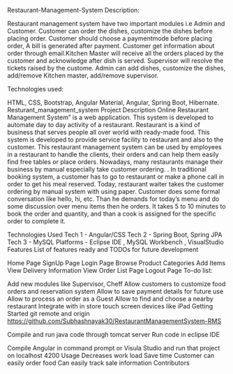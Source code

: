 Restaurant-Management-System
Description:

Restaurant management system have two important modules i.e Admin and Customer. Customer can order the dishes, customize the dishes before placing order. Customer should choose a paymentmode before placing order, A bill is generated after payment. Customer get information about order through email.Kitchen Master will receive all the orders placed by the customer and acknowledge after dish is served. Supervisor will resolve the tickets raised by the custome. Admin can add dishes, customize the dishes, add/remove Kitchen master, add/remove supervisor.

Technologies used:

HTML, CSS, Bootstrap, Angular Material, Angular, Spring Boot, Hibernate.
Resturant_management_system
Project Description
Online Restaurant Management System” is a web application. This system is developed to automate day to day activity of a restaurant. Restaurant is a kind of business that serves people all over world with ready-made food. This system is developed to provide service facility to restaurant and also to the customer. This restaurant management system can be used by employees in a restaurant to handle the clients, their orders and can help them easily find free tables or place orders. Nowadays, many restaurants manage their business by manual especially take customer ordering. . In traditional booking system, a customer has to go to restaurant or make a phone call in order to get his meal reserved. Today, restaurant waiter takes the customer ordering by manual system with using paper. Customer does some formal conversation like hello, hi, etc. Than he demands for today’s menu and do some discussion over menu items then he orders. It takes 5 to 10 minutes to book the order and quantity, and than a cook is assigned for the specific order to complete it.

Technologies Used
Tech 1 - Angular/CSS
Tech 2 - Spring Boot, Spring JPA
Tech 3 - MySQL
Platforms - Eclipse IDE , MySQL Workbench , VisualStudio
Features
List of features ready and TODOs for future development

Home Page
SignUp Page
Login Page
Browse Product
Categories
Add Items
View Delivery Information
View Order List Page
Logout Page
To-do list:

Add new modules like Supervisor, Cheff
Allow customers to customize food orders and reservation system
Allow to save payment details for future use
Allow to process an order as a Guest
Allow to find and choose a nearby restaurant
Integrate with in store touch screen devices like iPad
Getting Started
git remote and origin https://github.com/Subhashnayak30/RestaurantManagementSystem-RMS

Compile and run java code through tomcat server Run code in eclipse IDE

Compile Angular in command prompt or Visula Studio and run that project on localhost 4200
Usage
Decreases work load
Save time
Customer can easily order food
Can easily track sale information
Contributors
